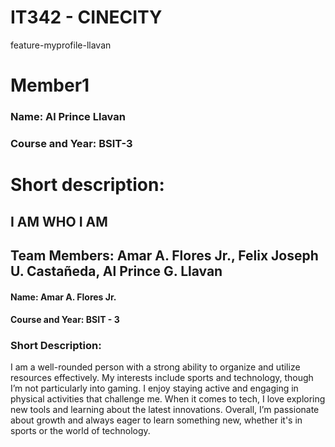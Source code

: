 # IT342 - CINECITY
feature-myprofile-llavan
# Member1
### Name: Al Prince Llavan
### Course and Year: BSIT-3  


# Short description:
## I AM WHO I AM

## Team Members: Amar A. Flores Jr., Felix Joseph U. Castañeda, Al Prince G. Llavan

#### Name: Amar A. Flores Jr.
#### Course and Year: BSIT - 3

### Short Description: 
I am a well-rounded person with a strong ability to organize and utilize resources effectively. My interests include sports and technology, though I’m not particularly into gaming. I enjoy staying active and engaging in physical activities that challenge me. When it comes to tech, I love exploring new tools and learning about the latest innovations. Overall, I’m passionate about growth and always eager to learn something new, whether it's in sports or the world of technology.
